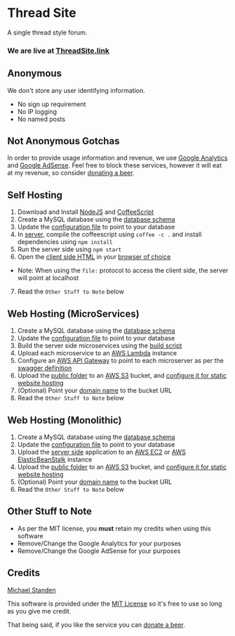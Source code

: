 # Thread Site
A single thread style forum. 

### We are **live** at [ThreadSite.link](http://threadsite.link)

## Anonymous
We don't store any user identifying information. 
* No sign up requirement
* No IP logging
* No named posts

## Not Anonymous Gotchas
In order to provide usage information and revenue, we use [Google Analytics](https://www.google.com/analytics/) and [Google AdSense](https://www.google.co.nz/adwords/). 
Feel free to block these services, however it will eat at my revenue, so consider [donating a beer](https://www.changetip.com/tipme/michaelstanden). 

## Self Hosting
1. Download and Install [NodeJS](https://nodejs.org/) and [CoffeeScript](http://coffeescript.org/)
2. Create a MySQL database using the [database schema](https://github.com/ScreamingHawk/thread-site/tree/master/database)
3. Update the [configuration file](https://github.com/ScreamingHawk/thread-site/blob/master/server/config.json) to point to your database
4. In [server](https://github.com/ScreamingHawk/thread-site/tree/master/server), compile the coffeescript using `coffee -c .` and install dependencies using `npm install`
5. Run the server side using `npm start`
6. Open the [client side HTML](https://github.com/ScreamingHawk/thread-site/blob/master/public/index.html) in your [browser of choice](https://www.google.com/chrome/)
  * Note: When using the `file:` protocol to access the client side, the server will point at localhost
7. Read the `Other Stuff to Note` below

## Web Hosting (MicroServices)
1. Create a MySQL database using the [database schema](https://github.com/ScreamingHawk/thread-site/tree/master/database)
2. Update the [configuration file](https://github.com/ScreamingHawk/thread-site/blob/master/server/config.json) to point to your database
3. Build the server side microservices using the [build script](https://github.com/ScreamingHawk/thread-site/blob/master/server/build.bat)
4. Upload each microservice to an [AWS Lambda](https://aws.amazon.com/lambda/) instance
5. Configure an [AWS API Gateway](https://aws.amazon.com/api-gateway/) to point to each microserver as per the [swagger definition](https://github.com/ScreamingHawk/thread-site/blob/master/deploy/swagger.json)
6. Upload the [public folder](https://github.com/ScreamingHawk/thread-site/blob/master/public) to an [AWS S3](https://aws.amazon.com/s3/) bucket, and [configure it for static website hosting](http://docs.aws.amazon.com/AmazonS3/latest/dev/WebsiteHosting.html)
7. (Optional) Point your [domain name](https://aws.amazon.com/route53/) to the bucket URL
8. Read the `Other Stuff to Note` below

## Web Hosting (Monolithic)
1. Create a MySQL database using the [database schema](https://github.com/ScreamingHawk/thread-site/tree/master/database)
2. Update the [configuration file](https://github.com/ScreamingHawk/thread-site/blob/master/server/config.json) to point to your database
3. Upload the [server side](https://github.com/ScreamingHawk/thread-site/tree/master/server) application to an [AWS EC2](https://aws.amazon.com/ec2/) or [AWS ElasticBeanStalk](https://aws.amazon.com/elasticbeanstalk/) instance
4. Upload the [public folder](https://github.com/ScreamingHawk/thread-site/blob/master/public) to an [AWS S3](https://aws.amazon.com/s3/) bucket, and [configure it for static website hosting](http://docs.aws.amazon.com/AmazonS3/latest/dev/WebsiteHosting.html)
5. (Optional) Point your [domain name](https://aws.amazon.com/route53/) to the bucket URL
6. Read the `Other Stuff to Note` below

## Other Stuff to Note
* As per the MIT license, you **must** retain my credits when using this software
* Remove/Change the Google Analytics for your purposes
* Remove/Change the Google AdSense for your purposes

## Credits
[Michael Standen](http://michael.standen.link)

This software is provided under the [MIT License](https://tldrlegal.com/license/mit-license) so it's free to use so long as you give me credit. 

That being said, if you like the service you can [donate a beer](https://www.changetip.com/tipme/michaelstanden). 
